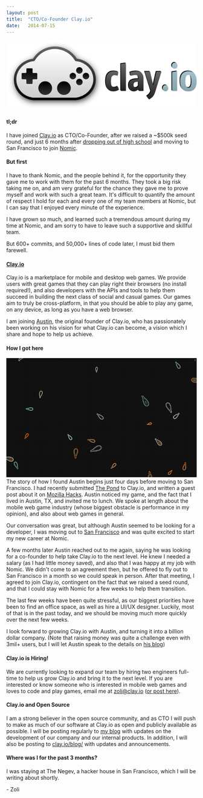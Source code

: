 ```yaml
---
layout: post
title:  "CTO/Co-Founder Clay.io"
date:   2014-07-15
---
```

![Clay.io](/assets/images/clayio.png)
#### tl;dr
I have joined [Clay.io](http://clay.io) as CTO/Co-Founder,
after we raised a ~$500k seed round,
and just 6 months after [dropping out of high school](http://zolmeister.com/2014/01/dropping-out-of-high-school-to-join.html)
and moving to San Francisco to join [Nomic](http://nomic.com).

#### But first
I have to thank Nomic, and the people behind it,
for the opportunity they gave me to work with them for the past 6 months.
They took a big risk taking me on, and am very grateful for the chance they gave me to prove myself and work with such a great team.
It's difficult to quantify the amount of respect I hold for each and every one of my team members at Nomic,
but I can say that I enjoyed every minute of the experience.  

I have grown so much, and learned such a tremendous amount during my time at Nomic, and am sorry to have to leave such a supportive and
skillful team.  

But 600+ commits, and 50,000+ lines of code later, I must bid them farewell.

#### [Clay.io](http://clay.io)
Clay.io is a marketplace for mobile and desktop web games. We provide users with great games that they can play right
their browsers (no install required!), and also developers with the APIs and tools to help them succeed in building the
next class of social and casual games. Our games aim to truly be cross-platform, in that you should be able to play
any game, on any device, as long as you have a web browser.

I am joining [Austin](http://austinhallock.com/), the original founder of Clay.io, who has passionately been
working on his vision for what Clay.io can become, a vision which I share and hope to help us achieve.

#### How I got here
![The Pond](/assets/images/the-pond-playing.png)  
The story of how I found Austin begins just four days before moving to San Francisco.
I had recently submitted [The Pond](http://localhost:4000/2013/10/the-pond.html) to Clay.io, and written a guest post about it on [Mozilla Hacks](https://hacks.mozilla.org/2013/11/the-pond-building-a-multi-platform-html5-game/).
Austin noticed my game, and the fact that I lived in Austin, TX, and invited me to lunch.
We spoke at length about the mobile web game industry (whose biggest obstacle is performance in my opinion),
and also about web games in general.  

Our conversation was great, but although Austin seemed to be looking for a developer,
I was moving out to [San Francisco](http://localhost:4000/2014/01/dropping-out-of-high-school-to-join.html) and was quite excited to start my new career at Nomic.  

A few months later Austin reached out to me again, saying he was looking for a co-founder to help
take Clay.io to the next level. He knew I needed a salary (as I had little money saved), and also that I was
happy at my job with Nomic. We didn't come to an agreement then, but he offered to fly out to San Francisco in a month so we could speak in person.
After that meeting, I agreed to join Clay.io, contingent on the fact that we raised a seed round, and that I could stay with Nomic
for a few weeks to help them transition.  

The last few weeks have been quite stressful, as our biggest priorities have been to find an office space, as well as hire a UI/UX designer.
Luckily, most of that is in the past today, and we should be moving much more quickly over the next few weeks.  

I look forward to growing Clay.io with Austin, and turning it into a billion dollar company.
(Note that raising money was quite a challenge even with 3mil+ users, but I will let Austin speak to the details on [his blog](http://austinhallock.com/))


#### Clay.io is Hiring!
We are currently looking to expand our team by hiring two engineers full-time to help us
grow Clay.io and bring it to the next level. If you are interested or know someone who is interested
in mobile web games and loves to code and play games, email me at [zoli@clay.io](mailto:zoli@clay.io) ([or post here](http://clay.io/jobs)).

#### Clay.io and Open Source
I am a strong believer in the open source community, and as CTO I will push to make as much
of our software at Clay.io as open and publicly available as possible. I will be posting regularly to [my blog](http://zolmeister.com) with updates on the development of our company
and our internal products. In addition, I will also be posting to [clay.io/blog/](http://clay.io/blog/)
with updates and announcements.

#### Where was I for the past 3 months?
I was staying at The Negev, a hacker house in San Francisco, which I will be writing about shortly.

\- Zoli
